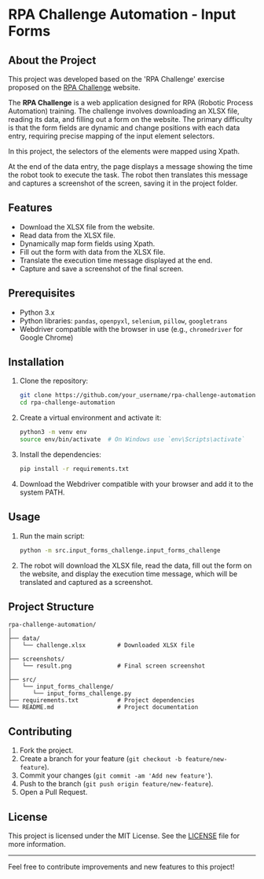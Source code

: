 # RPA Challenge Automation - Input Forms

## About the Project

This project was developed based on the 'RPA Challenge' exercise proposed on the [RPA Challenge](https://rpachallenge.com/) website.

The **RPA Challenge** is a web application designed for RPA (Robotic Process Automation) training. The challenge involves downloading an XLSX file, reading its data, and filling out a form on the website. The primary difficulty is that the form fields are dynamic and change positions with each data entry, requiring precise mapping of the input element selectors.

In this project, the selectors of the elements were mapped using Xpath.

At the end of the data entry, the page displays a message showing the time the robot took to execute the task. The robot then translates this message and captures a screenshot of the screen, saving it in the project folder.

## Features

- Download the XLSX file from the website.
- Read data from the XLSX file.
- Dynamically map form fields using Xpath.
- Fill out the form with data from the XLSX file.
- Translate the execution time message displayed at the end.
- Capture and save a screenshot of the final screen.

## Prerequisites

- Python 3.x
- Python libraries: `pandas`, `openpyxl`, `selenium`, `pillow`, `googletrans`
- Webdriver compatible with the browser in use (e.g., `chromedriver` for Google Chrome)

## Installation

1. Clone the repository:

   ```bash
   git clone https://github.com/your_username/rpa-challenge-automation.git
   cd rpa-challenge-automation
   ```

2. Create a virtual environment and activate it:

   ```bash
   python3 -m venv env
   source env/bin/activate  # On Windows use `env\Scripts\activate`
   ```

3. Install the dependencies:

   ```bash
   pip install -r requirements.txt
   ```

4. Download the Webdriver compatible with your browser and add it to the system PATH.

## Usage

1. Run the main script:

   ```bash
   python -m src.input_forms_challenge.input_forms_challenge
   ```

2. The robot will download the XLSX file, read the data, fill out the form on the website, and display the execution time message, which will be translated and captured as a screenshot.

## Project Structure

```
rpa-challenge-automation/
│
├── data/
│   └── challenge.xlsx         # Downloaded XLSX file
│
├── screenshots/
│   └── result.png             # Final screen screenshot
│
├── src/
│   └── input_forms_challenge/
│      └── input_forms_challenge.py
├── requirements.txt           # Project dependencies
└── README.md                  # Project documentation
```

## Contributing

1. Fork the project.
2. Create a branch for your feature (`git checkout -b feature/new-feature`).
3. Commit your changes (`git commit -am 'Add new feature'`).
4. Push to the branch (`git push origin feature/new-feature`).
5. Open a Pull Request.

## License

This project is licensed under the MIT License. See the [LICENSE](LICENSE) file for more information.

---

Feel free to contribute improvements and new features to this project!
